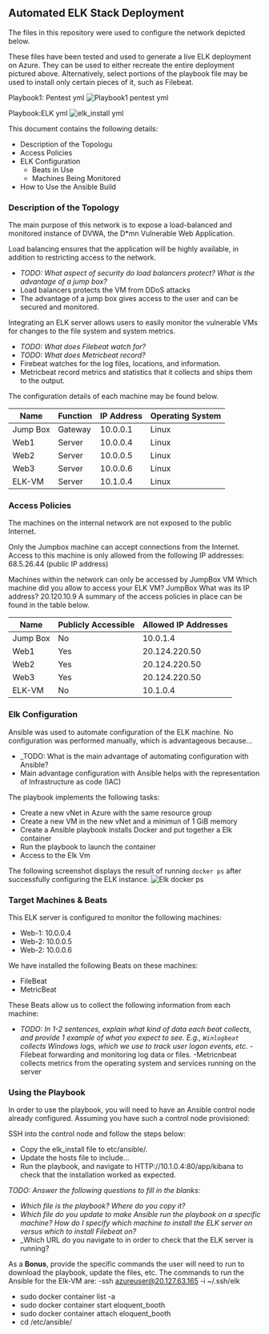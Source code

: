 ## Automated ELK Stack Deployment

The files in this repository were used to configure the network depicted below.


These files have been tested and used to generate a live ELK deployment on Azure. They can be used to either recreate the entire deployment pictured above. Alternatively, select portions of the playbook file may be used to install only certain pieces of it, such as Filebeat.

Playbook1: Pentest yml
![Playbook1 pentest yml](https://user-images.githubusercontent.com/88813019/147843551-9020ef9f-0de3-49f4-9680-34187878a8c7.JPG)

Playbook:ELK yml
![elk_install yml](https://user-images.githubusercontent.com/88813019/148014586-1fb93f1b-0e82-4ab8-8130-647d073e19a7.JPG)

This document contains the following details:
- Description of the Topologu
- Access Policies
- ELK Configuration
  - Beats in Use
  - Machines Being Monitored
- How to Use the Ansible Build


### Description of the Topology

The main purpose of this network is to expose a load-balanced and monitored instance of DVWA, the D*mn Vulnerable Web Application.

Load balancing ensures that the application will be highly available, in addition to restricting access to the network.
- _TODO: What aspect of security do load balancers protect? What is the advantage of a jump box?_
- Load balancers protects the VM from DDoS attacks
- The advantage of a jump box gives access to the user and can be secured and monitored.

Integrating an ELK server allows users to easily monitor the vulnerable VMs for changes to the file system and system metrics.
- _TODO: What does Filebeat watch for?_
- _TODO: What does Metricbeat record?_
- Firebeat watches for the log files, locations, and information.
- Metricbeat record metrics and statistics that it collects and ships them to the output.

The configuration details of each machine may be found below.

| Name     | Function | IP Address | Operating System |
|----------|----------|------------|------------------|
| Jump Box | Gateway  | 10.0.0.1   | Linux            |
| Web1     | Server   | 10.0.0.4   | Linux            |
| Web2     | Server   | 10.0.0.5   | Linux            |
| Web3     | Server   | 10.0.0.6   | Linux            |
| ELK-VM   | Server   | 10.1.0.4   | Linux
### Access Policies

The machines on the internal network are not exposed to the public Internet. 

Only the Jumpbox machine can accept connections from the Internet. Access to this machine is only allowed from the following IP addresses:
68.5.26.44 (public IP address)

Machines within the network can only be accessed by JumpBox VM
Which machine did you allow to access your ELK VM? JumpBox
What was its IP address?
 20.120.10.9
A summary of the access policies in place can be found in the table below.

| Name     | Publicly Accessible | Allowed IP Addresses                 |
|----------|---------------------|----------------------                |
| Jump Box | No                  | 10.0.1.4                             |
| Web1     | Yes                 | 20.124.220.50                        |
| Web2     | Yes                 | 20.124.220.50                        |
| Web3     | Yes                 | 20.124.220.50                        |
| ELK-VM   | No                  | 10.1.0.4                             |
### Elk Configuration

Ansible was used to automate configuration of the ELK machine. No configuration was performed manually, which is advantageous because...
- _TODO: What is the main advantage of automating configuration with Ansible?
- Main advantage configuration with Ansible helps with the representation of Infrastructure as code (IAC)

The playbook implements the following tasks:
- Create a new vNet in Azure with the same resource group
- Create a new VM in the new vNet and a minimun of 1 GiB memory
- Create a Ansible playbook installs Docker and put together a Elk container
- Run the playbook to launch the container
- Access to the Elk Vm

The following screenshot displays the result of running `docker ps` after successfully configuring the ELK instance.
![Elk docker ps](https://user-images.githubusercontent.com/88813019/148014371-0f4fc41f-fc4d-48c8-be57-4e2d1aae9235.JPG)


### Target Machines & Beats
This ELK server is configured to monitor the following machines:
- Web-1: 10.0.0.4
- Web-2: 10.0.0.5
- Web-2: 10.0.0.6

We have installed the following Beats on these machines:
- FileBeat
- MetricBeat

These Beats allow us to collect the following information from each machine:
- _TODO: In 1-2 sentences, explain what kind of data each beat collects, and provide 1 example of what you expect to see. E.g., `Winlogbeat` collects Windows logs, which we use to track user logon events, etc._
-Filebeat forwarding and monitoring log data or files.
-Metricnbeat collects metrics from the operating system and services running on the server
### Using the Playbook
In order to use the playbook, you will need to have an Ansible control node already configured. Assuming you have such a control node provisioned: 

SSH into the control node and follow the steps below:
- Copy the elk_install file to etc/ansible/.
- Update the hosts file to include...
- Run the playbook, and navigate to HTTP://10.1.0.4:80/app/kibana to check that the installation worked as expected.

_TODO: Answer the following questions to fill in the blanks:_
- _Which file is the playbook? Where do you copy it?_
- _Which file do you update to make Ansible run the playbook on a specific machine? How do I specify which machine to install the ELK server on versus which to install Filebeat on?_
- _Which URL do you navigate to in order to check that the ELK server is running?

As a **Bonus**, provide the specific commands the user will need to run to download the playbook, update the files, etc.
The commands to run the Ansible for the Elk-VM are:
 -ssh azureuser@20.127.63.165 -i ~/.ssh/elk
- sudo docker container list -a
- sudo docker container start eloquent_booth
- sudo docker container attach eloquent_booth
- cd /etc/ansible/
